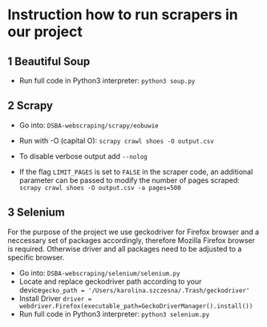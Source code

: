 # Instruction how to run scrapers in our project

## 1 Beautiful Soup

- Run full code in Python3 interpreter: ```python3 soup.py```

## 2 Scrapy

- Go into: ```DSBA-webscraping/scrapy/eobuwie```
- Run with -O (capital O): ```scrapy crawl shoes -O output.csv```

- To disable verbose output add ```--nolog```

- If the flag ```LIMIT_PAGES``` is set to ```FALSE``` in the scraper code, an additional parameter can be passed to modify the number of pages scraped: ```scrapy crawl shoes -O output.csv -a pages=500```

## 3 Selenium
For the purpose of the project we use geckodriver for Firefox browser and a neccessary set of packages accordingly, therefore Mozilla Firefox browser is required. Otherwise driver and all packages need to be adjusted to a specific browser.

- Go into: ```DSBA-webscraping/selenium/selenium.py```
- Locate and replace geckodriver path according to your device```gecko_path = '/Users/karolina.szczesna/.Trash/geckodriver'```
- Install Driver ```driver = webdriver.Firefox(executable_path=GeckoDriverManager().install())```
- Run full code in Python3 interpreter: ```python3 selenium.py```
